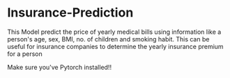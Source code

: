 # Insurance-Prediction
This Model  predict the price of yearly medical bills using information like a person's age, sex, BMI, no. of children and smoking habit. This can be useful for insurance companies to determine the yearly insurance premium for a person

Make sure you've Pytorch installed!!
